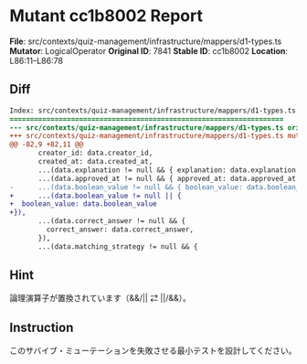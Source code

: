 # Mutant cc1b8002 Report

**File**: src/contexts/quiz-management/infrastructure/mappers/d1-types.ts
**Mutator**: LogicalOperator
**Original ID**: 7841
**Stable ID**: cc1b8002
**Location**: L86:11–L86:78

## Diff

```diff
Index: src/contexts/quiz-management/infrastructure/mappers/d1-types.ts
===================================================================
--- src/contexts/quiz-management/infrastructure/mappers/d1-types.ts	original
+++ src/contexts/quiz-management/infrastructure/mappers/d1-types.ts	mutated #7841
@@ -82,9 +82,11 @@
       creator_id: data.creator_id,
       created_at: data.created_at,
       ...(data.explanation != null && { explanation: data.explanation }),
       ...(data.approved_at != null && { approved_at: data.approved_at }),
-      ...(data.boolean_value != null && { boolean_value: data.boolean_value }),
+      ...(data.boolean_value != null || {
+  boolean_value: data.boolean_value
+}),
       ...(data.correct_answer != null && {
         correct_answer: data.correct_answer,
       }),
       ...(data.matching_strategy != null && {
```

## Hint

論理演算子が置換されています（&&/|| ⇄ ||/&&）。

## Instruction

このサバイブ・ミューテーションを失敗させる最小テストを設計してください。
